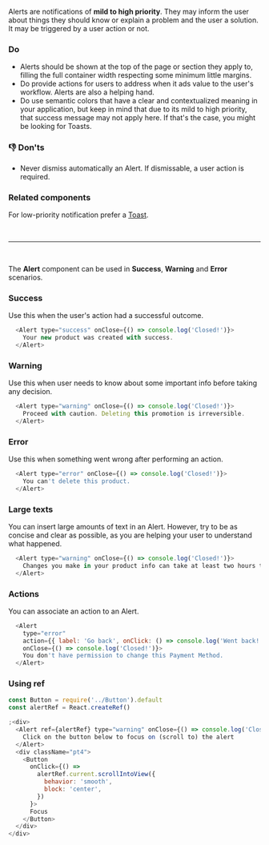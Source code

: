 Alerts are notifications of **mild to high priority**. They may inform the user about things they should know or explain a problem and the user a solution. It may be triggered by a user action or not.

### Do

- Alerts should be shown at the top of the page or section they apply to, filling the full container width respecting some minimum little margins.
- Do provide actions for users to address when it ads value to the user's workflow. Alerts are also a helping hand.
- Do use semantic colors that have a clear and contextualized meaning in your application, but keep in mind that due to its mild to high priority, that success message may not apply here. If that's the case, you might be looking for Toasts.

### 👎 Don'ts

- Never dismiss automatically an Alert. If dismissable, a user action is required.

### Related components

For low-priority notification prefer a <a href="#/Components/Notification/ToastProvider">Toast</a>.

<br />
<hr>
<br />
 

The **Alert** component can be used in **Success**, **Warning** and **Error** scenarios. 

### Success
Use this when the user's action had a successful outcome.

```js
  <Alert type="success" onClose={() => console.log('Closed!')}>
    Your new product was created with success.
  </Alert>
```

### Warning
Use this when user needs to know about some important info before taking any decision.

```js
  <Alert type="warning" onClose={() => console.log('Closed!')}>
    Proceed with caution. Deleting this promotion is irreversible.
  </Alert>
```

### Error
Use this when something went wrong after performing an action. 

```js
  <Alert type="error" onClose={() => console.log('Closed!')}>
    You can't delete this product.
  </Alert>
```

### Large texts
You can insert large amounts of text in an Alert. However, try to be as concise and clear as possible, as you are helping your user to understand what happened.

```js
  <Alert type="warning" onClose={() => console.log('Closed!')}>
    Changes you make in your product info can take at least two hours to be updated in all of your channels. Please take this into consideration before making any changes.
  </Alert>
```

### Actions
You can associate an action to an Alert.

```js
  <Alert
    type="error"
    action={{ label: 'Go back', onClick: () => console.log('Went back!') }}
    onClose={() => console.log('Closed!')}>
    You don't have permission to change this Payment Method.
  </Alert>
```

### Using ref

```js
const Button = require('../Button').default
const alertRef = React.createRef()

;<div>
  <Alert ref={alertRef} type="warning" onClose={() => console.log('Closed!')}>
    Click on the button below to focus on (scroll to) the alert
  </Alert>
  <div className="pt4">
    <Button
      onClick={() =>
        alertRef.current.scrollIntoView({
          behavior: 'smooth',
          block: 'center',
        })
      }>
      Focus
    </Button>
  </div>
</div>
```
